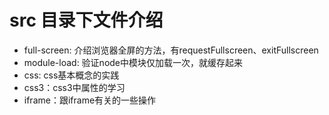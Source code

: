 # src 目录下文件介绍


- full-screen: 介绍浏览器全屏的方法，有requestFullscreen、exitFullscreen
- module-load: 验证node中模块仅加载一次，就缓存起来
- css: css基本概念的实践
- css3：css3中属性的学习
- iframe：跟iframe有关的一些操作